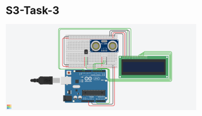 # S3-Task-3
![Image](https://github.com/wasfyelbaz/RoboTech-WorkShop2021/blob/main/S3-Task-3/S3-Task-3.png)
